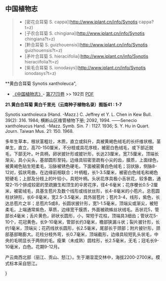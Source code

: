 

## 中国植物志

> * [密花合耳菊  S.  cappa](http://www.iplant.cn/info/Synotis cappa?t=z)
> * [子农合耳菊  S.  chingiana](http://www.iplant.cn/info/Synotis chingiana?t=z)
> * [黔合耳菊  S.  guizhouensis](http://www.iplant.cn/info/Synotis guizhouensis?t=z)
> * [矛叶合耳菊  S.  hieraciifolia](http://www.iplant.cn/info/Synotis hieraciifolia?t=z)
> * [紫毛合耳菊  S.  ionodasys](http://www.iplant.cn/info/Synotis ionodasys?t=z)

**黄白合耳菊 Synotis xantholeuca",

* [《中国植物志》](http://www.iplant.cn/frps)- [第77(1)卷](http://www.iplant.cn/frps/vol/77(1)) >> 192页 [PDF](http://www.iplant.cn/frps/pdf/77(1)/192.PDF)

**21.黄白合耳菊 黄白千里光（云南种子植物名录）图版41 : 1-7**

Synotis xantholeuca (Hand. -Mazz.) C. Jeffrey et Y. L. Chen in Kew Bull. 39(2): 316. 1984; 横断山区维管植物下册; 2092, 1994. ——Senecio xantholeucus Hand. -Mazz. Symb. Sin. 7 : 1127. 1936; S. Y. Hu in Quart. Journ. Taiwan Mus. 21: 150. 1968.

多年生草本，根状茎粗壮，木质，直立或斜升，具被黄褐色绒毛的长纤维状根。茎单生，直立，高70-150厘米，不分枝或具花序枝，被密白色绒毛，或下部近脱毛，下部无叶。叶具柄，卵状披针形或披针形，长达23厘米，宽7.5厘米，顶端长渐尖，具小尖头，基部圆形至钝，边缘具较密至疏有小尖的齿，膜质，上面绿色，被黄褐色贴生短柔毛，沿脉被锈色硬毛，下面被密黄白色绒毛；羽状脉，侧脉8-12对，弧状弯曲，在边缘前相联合；叶柄粗，长1-3.5厘米，被密白色绒毛和褐色短硬毛；上部及分枝上的叶较小，具短叶柄。头状花序具极小舌状花，较多数，通常2-15个排成较密的至疏腋生和顶生的伞房花序，径4-6毫米；花序梗长0.5-2厘米，被密绒毛，具基生苞片及数个线形或线状丝形，长4-8毫米的小苞片。总苞圆柱状钟形，长6-8毫米，宽2.5-3.5毫米，具外层苞片；苞片3-4，线形，紫色，长达总苞片之半；总苞片5或8，长圆状披针形，宽1-1.5毫米，顶端尖或渐尖，被短柔毛，上端通常紫色，草质，边缘宽干膜质，外面被疏蛛丝状绒毛。舌状花5，管部长4毫米；舌片黄色，卵状长圆形，小，常短于花柱，顶端具3细齿；管状花5-10个，花冠黄色，长9-10毫米，管部长约3毫米，檐部狭漏斗状；裂片披针形，长约1毫米，顶端尖；花药线状长圆形，长2.5毫米，尾部长于颈部；附片披针形，颈部基部略膨大。花柱分枝外弯，长0.7毫米，顶端截形，边缘具较短乳头状毛，中央的毛明显长于两侧的毛。瘦果（未成熟）圆柱形，长2.5毫米，无毛；冠毛长9-10毫米，白色。花期9-12月。

产云南西北部（丽江、贡山、怒江）。生于潮湿混交林中，海拔2200-2700米。模式标本采自怒江。

}